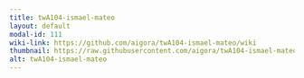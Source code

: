 ```yaml
---
title: twA104-ismael-mateo
layout: default
modal-id: 111
wiki-link: https://github.com/aigora/twA104-ismael-mateo/wiki
thumbnail: https://raw.githubusercontent.com/aigora/twA104-ismael-mateo/master/logo.png
alt: twA104-ismael-mateo
---
```

